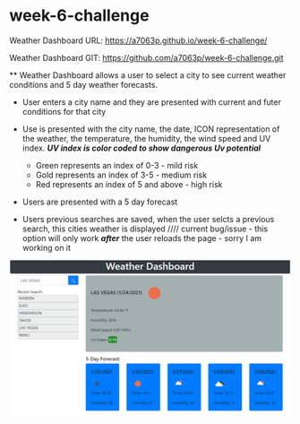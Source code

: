 # week-6-challenge

Weather Dashboard URL:
https://a7063p.github.io/week-6-challenge/

Weather Dashboard GIT:
https://github.com/a7063p/week-6-challenge.git

** Weather Dashboard allows a user to select a city to see current weather conditions and 5 day weather forecasts.
* User enters a city name and they are presented with current and futer conditions for that city
* Use is presented with the city name, the date, ICON representation of the weather, the temperature, the humidity, the wind speed and UV index.
 ***UV index is color coded to show dangerous Uv potential***
  - Green represents an index of 0-3 - mild risk
  - Gold represents an index of 3-5 - medium risk
  - Red represents an index of 5 and above - high risk
 
 * Users are presented with a 5 day forecast
 * Users previous searches are saved, when the user selcts a previous search, this cities weather is displayed
  //// current bug/issue - this option will only work ***after*** the user reloads the page - sorry I am working on it
  
  ![weather_dashboard](/assets/images/weather_dashboard.PNG)
  



